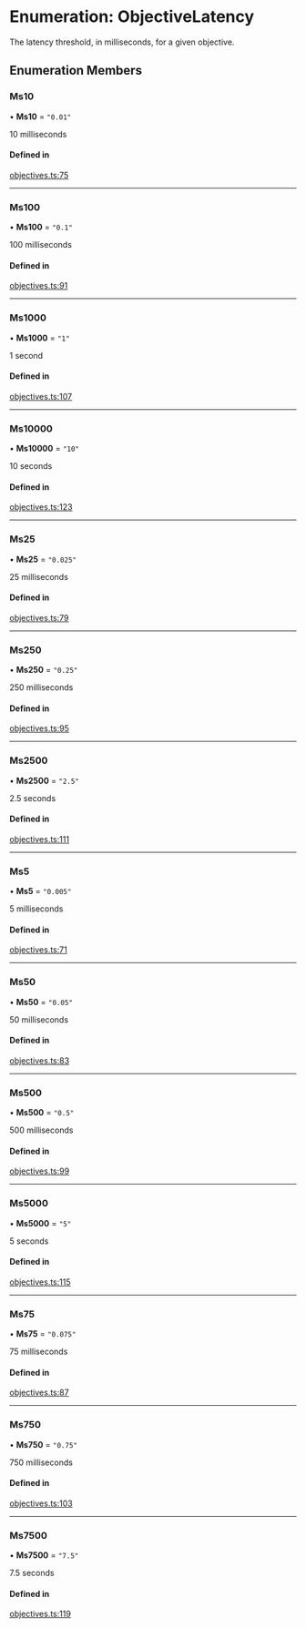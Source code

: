 # Enumeration: ObjectiveLatency

The latency threshold, in milliseconds, for a given objective.

## Enumeration Members

### Ms10

• **Ms10** = ``"0.01"``

10 milliseconds

#### Defined in

[objectives.ts:75](https://github.com/autometrics-dev/autometrics-ts/blob/54e7cc0/packages/lib/src/objectives.ts#L75)

___

### Ms100

• **Ms100** = ``"0.1"``

100 milliseconds

#### Defined in

[objectives.ts:91](https://github.com/autometrics-dev/autometrics-ts/blob/54e7cc0/packages/lib/src/objectives.ts#L91)

___

### Ms1000

• **Ms1000** = ``"1"``

1 second

#### Defined in

[objectives.ts:107](https://github.com/autometrics-dev/autometrics-ts/blob/54e7cc0/packages/lib/src/objectives.ts#L107)

___

### Ms10000

• **Ms10000** = ``"10"``

10 seconds

#### Defined in

[objectives.ts:123](https://github.com/autometrics-dev/autometrics-ts/blob/54e7cc0/packages/lib/src/objectives.ts#L123)

___

### Ms25

• **Ms25** = ``"0.025"``

25 milliseconds

#### Defined in

[objectives.ts:79](https://github.com/autometrics-dev/autometrics-ts/blob/54e7cc0/packages/lib/src/objectives.ts#L79)

___

### Ms250

• **Ms250** = ``"0.25"``

250 milliseconds

#### Defined in

[objectives.ts:95](https://github.com/autometrics-dev/autometrics-ts/blob/54e7cc0/packages/lib/src/objectives.ts#L95)

___

### Ms2500

• **Ms2500** = ``"2.5"``

2.5 seconds

#### Defined in

[objectives.ts:111](https://github.com/autometrics-dev/autometrics-ts/blob/54e7cc0/packages/lib/src/objectives.ts#L111)

___

### Ms5

• **Ms5** = ``"0.005"``

5 milliseconds

#### Defined in

[objectives.ts:71](https://github.com/autometrics-dev/autometrics-ts/blob/54e7cc0/packages/lib/src/objectives.ts#L71)

___

### Ms50

• **Ms50** = ``"0.05"``

50 milliseconds

#### Defined in

[objectives.ts:83](https://github.com/autometrics-dev/autometrics-ts/blob/54e7cc0/packages/lib/src/objectives.ts#L83)

___

### Ms500

• **Ms500** = ``"0.5"``

500 milliseconds

#### Defined in

[objectives.ts:99](https://github.com/autometrics-dev/autometrics-ts/blob/54e7cc0/packages/lib/src/objectives.ts#L99)

___

### Ms5000

• **Ms5000** = ``"5"``

5 seconds

#### Defined in

[objectives.ts:115](https://github.com/autometrics-dev/autometrics-ts/blob/54e7cc0/packages/lib/src/objectives.ts#L115)

___

### Ms75

• **Ms75** = ``"0.075"``

75 milliseconds

#### Defined in

[objectives.ts:87](https://github.com/autometrics-dev/autometrics-ts/blob/54e7cc0/packages/lib/src/objectives.ts#L87)

___

### Ms750

• **Ms750** = ``"0.75"``

750 milliseconds

#### Defined in

[objectives.ts:103](https://github.com/autometrics-dev/autometrics-ts/blob/54e7cc0/packages/lib/src/objectives.ts#L103)

___

### Ms7500

• **Ms7500** = ``"7.5"``

7.5 seconds

#### Defined in

[objectives.ts:119](https://github.com/autometrics-dev/autometrics-ts/blob/54e7cc0/packages/lib/src/objectives.ts#L119)
